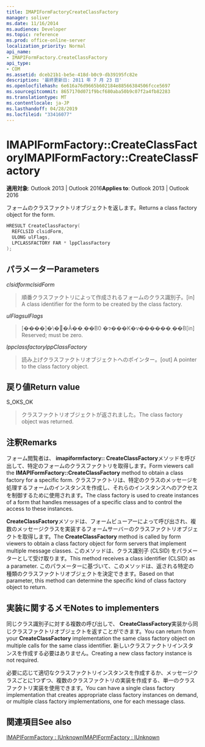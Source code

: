 ```yaml
---
title: IMAPIFormFactoryCreateClassFactory
manager: soliver
ms.date: 11/16/2014
ms.audience: Developer
ms.topic: reference
ms.prod: office-online-server
localization_priority: Normal
api_name:
- IMAPIFormFactory.CreateClassFactory
api_type:
- COM
ms.assetid: dceb21b1-be5e-418d-b0c9-db39195fc82e
description: '最終更新日: 2011 年 7 月 23 日'
ms.openlocfilehash: 6e616a76d9665b602184e88566384506fcce5697
ms.sourcegitcommit: 8657170d071f9bcf680aba50b9c07f2a4fb82283
ms.translationtype: MT
ms.contentlocale: ja-JP
ms.lasthandoff: 04/28/2019
ms.locfileid: "33416077"
---
```

# <a name="imapiformfactorycreateclassfactory"></a><span data-ttu-id="306e4-103">IMAPIFormFactory::CreateClassFactory</span><span class="sxs-lookup"><span data-stu-id="306e4-103">IMAPIFormFactory::CreateClassFactory</span></span>

  
  
<span data-ttu-id="306e4-104">**適用対象**: Outlook 2013 | Outlook 2016</span><span class="sxs-lookup"><span data-stu-id="306e4-104">**Applies to**: Outlook 2013 | Outlook 2016</span></span> 
  
<span data-ttu-id="306e4-105">フォームのクラスファクトリオブジェクトを返します。</span><span class="sxs-lookup"><span data-stu-id="306e4-105">Returns a class factory object for the form.</span></span>
  
```cpp
HRESULT CreateClassFactory(
  REFCLSID clsidForm,
  ULONG ulFlags,
  LPCLASSFACTORY FAR * lppClassFactory
);
```

## <a name="parameters"></a><span data-ttu-id="306e4-106">パラメーター</span><span class="sxs-lookup"><span data-stu-id="306e4-106">Parameters</span></span>

 <span data-ttu-id="306e4-107">_clsidform_</span><span class="sxs-lookup"><span data-stu-id="306e4-107">_clsidForm_</span></span>
  
> <span data-ttu-id="306e4-108">順番クラスファクトリによって作成されるフォームのクラス識別子。</span><span class="sxs-lookup"><span data-stu-id="306e4-108">[in] A class identifier for the form to be created by the class factory.</span></span>
    
 <span data-ttu-id="306e4-109">_ulFlags_</span><span class="sxs-lookup"><span data-stu-id="306e4-109">_ulFlags_</span></span>
  
> <span data-ttu-id="306e4-110">[����]�\�񂳂�Ă��܂��B0 �ɂ���K�v������܂��B</span><span class="sxs-lookup"><span data-stu-id="306e4-110">[in] Reserved; must be zero.</span></span>
    
 <span data-ttu-id="306e4-111">_lppclassfactory_</span><span class="sxs-lookup"><span data-stu-id="306e4-111">_lppClassFactory_</span></span>
  
> <span data-ttu-id="306e4-112">読み上げクラスファクトリオブジェクトへのポインター。</span><span class="sxs-lookup"><span data-stu-id="306e4-112">[out] A pointer to the class factory object.</span></span>
    
## <a name="return-value"></a><span data-ttu-id="306e4-113">戻り値</span><span class="sxs-lookup"><span data-stu-id="306e4-113">Return value</span></span>

<span data-ttu-id="306e4-114">S_OK</span><span class="sxs-lookup"><span data-stu-id="306e4-114">S_OK</span></span> 
  
> <span data-ttu-id="306e4-115">クラスファクトリオブジェクトが返されました。</span><span class="sxs-lookup"><span data-stu-id="306e4-115">The class factory object was returned.</span></span>
    
## <a name="remarks"></a><span data-ttu-id="306e4-116">注釈</span><span class="sxs-lookup"><span data-stu-id="306e4-116">Remarks</span></span>

<span data-ttu-id="306e4-117">フォーム閲覧者は、 **imapiformfactory:: CreateClassFactory**メソッドを呼び出して、特定のフォームのクラスファクトリを取得します。</span><span class="sxs-lookup"><span data-stu-id="306e4-117">Form viewers call the **IMAPIFormFactory::CreateClassFactory** method to obtain a class factory for a specific form.</span></span> <span data-ttu-id="306e4-118">クラスファクトリは、特定のクラスのメッセージを処理するフォームのインスタンスを作成し、それらのインスタンスへのアクセスを制御するために使用されます。</span><span class="sxs-lookup"><span data-stu-id="306e4-118">The class factory is used to create instances of a form that handles messages of a specific class and to control the access to these instances.</span></span> 
  
<span data-ttu-id="306e4-119">**CreateClassFactory**メソッドは、フォームビューアーによって呼び出され、複数のメッセージクラスを実装するフォームサーバーのクラスファクトリオブジェクトを取得します。</span><span class="sxs-lookup"><span data-stu-id="306e4-119">The **CreateClassFactory** method is called by form viewers to obtain a class factory object for form servers that implement multiple message classes.</span></span> <span data-ttu-id="306e4-120">このメソッドは、クラス識別子 (CLSID) をパラメーターとして受け取ります。</span><span class="sxs-lookup"><span data-stu-id="306e4-120">This method receives a class identifier (CLSID) as a parameter.</span></span> <span data-ttu-id="306e4-121">このパラメーターに基づいて、このメソッドは、返される特定の種類のクラスファクトリオブジェクトを決定できます。</span><span class="sxs-lookup"><span data-stu-id="306e4-121">Based on that parameter, this method can determine the specific kind of class factory object to return.</span></span> 
  
## <a name="notes-to-implementers"></a><span data-ttu-id="306e4-122">実装に関するメモ</span><span class="sxs-lookup"><span data-stu-id="306e4-122">Notes to implementers</span></span>

<span data-ttu-id="306e4-123">同じクラス識別子に対する複数の呼び出しで、 **CreateClassFactory**実装から同じクラスファクトリオブジェクトを返すことができます。</span><span class="sxs-lookup"><span data-stu-id="306e4-123">You can return from your **CreateClassFactory** implementation the same class factory object on multiple calls for the same class identifier.</span></span> <span data-ttu-id="306e4-124">新しいクラスファクトリインスタンスを作成する必要はありません。</span><span class="sxs-lookup"><span data-stu-id="306e4-124">Creating a new class factory instance is not required.</span></span> 
  
<span data-ttu-id="306e4-125">必要に応じて適切なクラスファクトリインスタンスを作成するか、メッセージクラスごとに1つずつ、複数のクラスファクトリの実装を作成する、単一のクラスファクトリ実装を使用できます。</span><span class="sxs-lookup"><span data-stu-id="306e4-125">You can have a single class factory implementation that creates appropriate class factory instances on demand, or multiple class factory implementations, one for each message class.</span></span>
  
## <a name="see-also"></a><span data-ttu-id="306e4-126">関連項目</span><span class="sxs-lookup"><span data-stu-id="306e4-126">See also</span></span>



[<span data-ttu-id="306e4-127">IMAPIFormFactory : IUnknown</span><span class="sxs-lookup"><span data-stu-id="306e4-127">IMAPIFormFactory : IUnknown</span></span>](imapiformfactoryiunknown.md)

